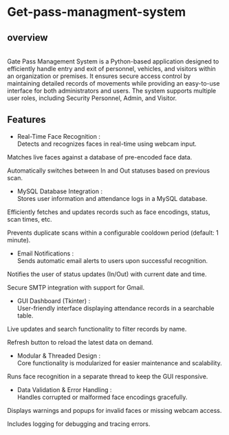 # Get-pass-managment-system

## overview
<br>
Gate Pass Management System is a Python-based application designed to efficiently handle entry and exit of personnel, vehicles, and visitors within an organization or premises. It ensures secure access control by maintaining detailed records of movements while providing an easy-to-use interface for both administrators and users. The system supports multiple user roles, including Security Personnel, Admin, and Visitor.
<br>

## Features
  
*  Real-Time Face Recognition : <br>
Detects and recognizes faces in real-time using webcam input.

Matches live faces against a database of pre-encoded face data.

Automatically switches between In and Out statuses based on previous scan.

*  MySQL Database Integration : <br>
Stores user information and attendance logs in a MySQL database.

Efficiently fetches and updates records such as face encodings, status, scan times, etc.

Prevents duplicate scans within a configurable cooldown period (default: 1 minute).

*  Email Notifications : <br>
Sends automatic email alerts to users upon successful recognition.

Notifies the user of status updates (In/Out) with current date and time.

Secure SMTP integration with support for Gmail.

* GUI Dashboard (Tkinter) : <br>
User-friendly interface displaying attendance records in a searchable table.

Live updates and search functionality to filter records by name.

Refresh button to reload the latest data on demand.

* Modular & Threaded Design : <br>
Core functionality is modularized for easier maintenance and scalability.

Runs face recognition in a separate thread to keep the GUI responsive.

* Data Validation & Error Handling : <br>
Handles corrupted or malformed face encodings gracefully.

Displays warnings and popups for invalid faces or missing webcam access.

Includes logging for debugging and tracing errors.
